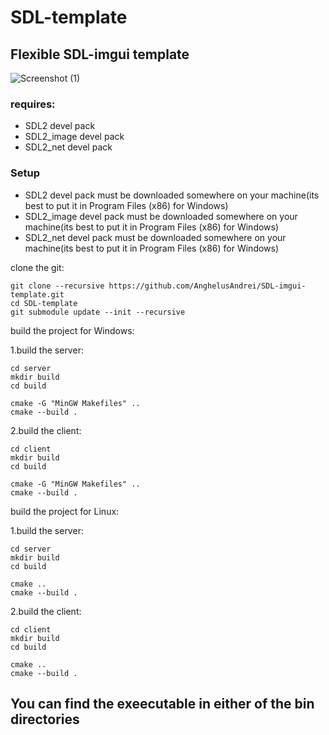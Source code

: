 # SDL-template
## Flexible SDL-imgui template

![Screenshot (1)](https://user-images.githubusercontent.com/73694888/229912064-c16b04a8-6f13-4a2d-9961-4a977fff3f39.png)


### requires:
* SDL2 devel pack
* SDL2_image devel pack
* SDL2_net devel pack

### Setup
* SDL2 devel pack must be downloaded somewhere on your machine(its best to put it in Program Files (x86) for Windows)
* SDL2_image devel pack must be downloaded somewhere on your machine(its best to put it in Program Files (x86) for Windows)
* SDL2_net devel pack must be downloaded somewhere on your machine(its best to put it in Program Files (x86) for Windows)

clone the git:
```
git clone --recursive https://github.com/AnghelusAndrei/SDL-imgui-template.git
cd SDL-template
git submodule update --init --recursive
```

build the project for Windows:

1.build the server:
```
cd server
mkdir build
cd build

cmake -G "MinGW Makefiles" .. 
cmake --build .
```

2.build the client:
```
cd client
mkdir build
cd build

cmake -G "MinGW Makefiles" .. 
cmake --build .
```

build the project for Linux:

1.build the server:
```
cd server
mkdir build
cd build

cmake .. 
cmake --build .
```

2.build the client:
```
cd client
mkdir build
cd build

cmake .. 
cmake --build .
```

## You can find the exeecutable in either of the bin directories

